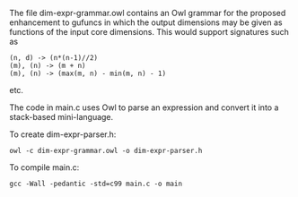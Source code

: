 
The file dim-expr-grammar.owl contains an Owl grammar for the proposed
enhancement to gufuncs in which the output dimensions may be given as
functions of the input core dimensions.  This would support signatures
such as

    (n, d) -> (n*(n-1)//2)
    (m), (n) -> (m + n)
    (m), (n) -> (max(m, n) - min(m, n) - 1)

etc.

The code in main.c uses Owl to parse an expression and convert it into
a stack-based mini-language.

To create dim-expr-parser.h:

    owl -c dim-expr-grammar.owl -o dim-expr-parser.h

To compile main.c:

    gcc -Wall -pedantic -std=c99 main.c -o main
